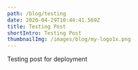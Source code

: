 ```yaml
---
path: /blog/testing
date: 2020-04-29T10:44:41.569Z
title: Testing Post
shortIntro: Testing Post
thumbnailImg: /images/blog/my-logo1x.png
---
```


Testing post for deployment
